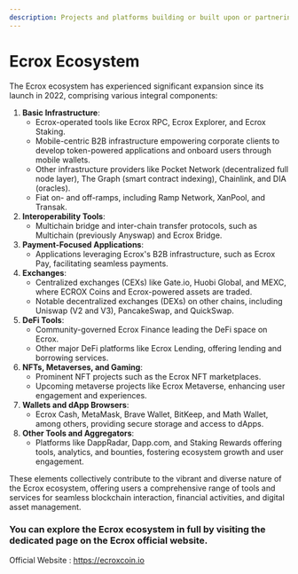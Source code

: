 ```yaml
---
description: Projects and platforms building or built upon or partnering with Ecrox
---
```


# Ecrox Ecosystem

The Ecrox ecosystem has experienced significant expansion since its launch in 2022, comprising various integral components:

1. **Basic Infrastructure**:
   * Ecrox-operated tools like Ecrox RPC, Ecrox Explorer, and Ecrox Staking.
   * Mobile-centric B2B infrastructure empowering corporate clients to develop token-powered applications and onboard users through mobile wallets.
   * Other infrastructure providers like Pocket Network (decentralized full node layer), The Graph (smart contract indexing), Chainlink, and DIA (oracles).
   * Fiat on- and off-ramps, including Ramp Network, XanPool, and Transak.
2. **Interoperability Tools**:
   * Multichain bridge and inter-chain transfer protocols, such as Multichain (previously Anyswap) and Ecrox Bridge.
3. **Payment-Focused Applications**:
   * Applications leveraging Ecrox's B2B infrastructure, such as Ecrox Pay, facilitating seamless payments.
4. **Exchanges**:
   * Centralized exchanges (CEXs) like Gate.io, Huobi Global, and MEXC, where ECROX Coins and Ecrox-powered assets are traded.
   * Notable decentralized exchanges (DEXs) on other chains, including Uniswap (V2 and V3), PancakeSwap, and QuickSwap.
5. **DeFi Tools**:
   * Community-governed Ecrox Finance leading the DeFi space on Ecrox.
   * Other major DeFi platforms like Ecrox Lending, offering lending and borrowing services.
6. **NFTs, Metaverses, and Gaming**:
   * Prominent NFT projects such as the Ecrox NFT marketplaces.
   * Upcoming metaverse projects like Ecrox Metaverse, enhancing user engagement and experiences.
7. **Wallets and dApp Browsers**:
   * Ecrox Cash, MetaMask, Brave Wallet, BitKeep, and Math Wallet, among others, providing secure storage and access to dApps.
8. **Other Tools and Aggregators**:
   * Platforms like DappRadar, Dapp.com, and Staking Rewards offering tools, analytics, and bounties, fostering ecosystem growth and user engagement.

These elements collectively contribute to the vibrant and diverse nature of the Ecrox ecosystem, offering users a comprehensive range of tools and services for seamless blockchain interaction, financial activities, and digital asset management.

### You can explore the Ecrox ecosystem in full by visiting the dedicated page on the Ecrox official website.

Official Website : https://ecroxcoin.io
